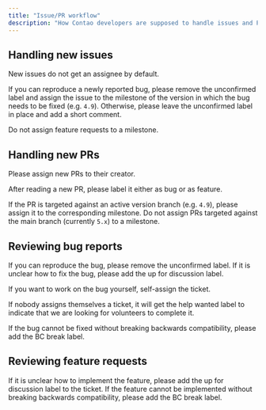```yaml
---
title: "Issue/PR workflow"
description: "How Contao developers are supposed to handle issues and PRs on GitHub"
---
```


## Handling new issues

New issues do not get an assignee by default.

If you can reproduce a newly reported bug, please remove the <span class="issue-label-status">unconfirmed</span> label and
assign the issue to the milestone of the version in which the bug needs to be fixed (e.g. `4.9`). Otherwise, please
leave the <span class="issue-label-status">unconfirmed</span> label in place and add a short comment.

Do not assign feature requests to a milestone. 

## Handling new PRs

Please assign new PRs to their creator.

After reading a new PR, please label it either as <span class="issue-label-bug">bug</span> or as
<span class="issue-label-feature">feature</span>.

If the PR is targeted against an active version branch (e.g. `4.9`), please assign it to the corresponding milestone.
Do not assign PRs targeted against the main branch (currently `5.x`) to a milestone.

## Reviewing bug reports

If you can reproduce the bug, please remove the <span class="issue-label-status">unconfirmed</span> label. If it is unclear
how to fix the bug, please add the <span class="issue-label-discuss">up for discussion</span> label.

If you want to work on the bug yourself, self-assign the ticket.

If nobody assigns themselves a ticket, it will get the <span class="issue-label-help">help wanted</span> label to indicate
that we are looking for volunteers to complete it.

If the bug cannot be fixed without breaking backwards compatibility, please add the
<span class="issue-label-status">BC break</span> label. 
 
## Reviewing feature requests

If it is unclear how to implement the feature, please add the <span class="issue-label-discuss">up for discussion</span>
label to the ticket. If the feature cannot be implemented without breaking backwards compatibility, please add the
<span class="issue-label-status">BC break</span> label. 
